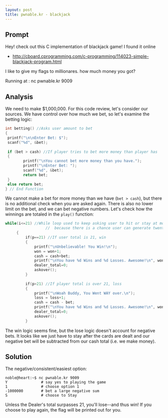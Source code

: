 ```yaml
---
layout: post
title: pwnable.kr - blackjack
---
```


## Prompt
Hey! check out this C implementation of blackjack game!
I found it online
* http://cboard.cprogramming.com/c-programming/114023-simple-blackjack-program.html

I like to give my flags to millionares.
how much money you got?


Running at : nc pwnable.kr 9009
## Analysis
We need to make $1,000,000. For this code review, let's consider our sources. We have control over how much we bet, so let's examine the betting logic:
```c
int betting() //Asks user amount to bet
{
 printf("\n\nEnter Bet: $");
 scanf("%d", &bet);
 
 if (bet > cash) //If player tries to bet more money than player has
 {
        printf("\nYou cannot bet more money than you have.");
        printf("\nEnter Bet: ");
        scanf("%d", &bet);
        return bet;
 }
 else return bet;
} // End Function
```
We cannot make a bet for more money than we have (`bet > cash`), but there is no additional check when you are asked again. There is also no lower limit on the bet, and we can bet negative numbers. Let's check how the winnings are totaled in the `play()` function:
```c
while(i<=21) //While loop used to keep asking user to hit or stay at most twenty-one times
                  //  because there is a chance user can generate twenty-one consecutive 1's
     {
         if(p==21) //If user total is 21, win
         {
             printf("\nUnbelievable! You Win!\n");
             won = won+1;
             cash = cash+bet;
             printf("\nYou have %d Wins and %d Losses. Awesome!\n", won, loss);
             dealer_total=0;
             askover();
         }
      
         if(p>21) //If player total is over 21, loss
         {
             printf("\nWoah Buddy, You Went WAY over.\n");
             loss = loss+1;
             cash = cash - bet;
             printf("\nYou have %d Wins and %d Losses. Awesome!\n", won, loss);
             dealer_total=0;
             askover();
         }
```
The win logic seems fine, but the lose logic doesn't account for negative bets. It looks like we just have to stay after the cards are dealt and our negative bet will be subtracted from our cash total (i.e. we make money).

## Solution
The negative/consistent/easiest option:
```
noble@heart:~$ nc pwnable.kr 9009
Y               # say yes to playing the game
1               # choose option 1 
-1000000        # bet a large negative sum
S               # choose to Stay
```
Unless the Dealer's total surpasses 21, you'll lose--and thus win! If you choose to play again, the flag will be printed out for you.